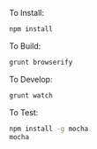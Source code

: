To Install:

```bash
npm install
```

To Build:

```bash
grunt browserify
```

To Develop:

```bash
grunt watch
```

To Test:
 
 ```bash
 npm install -g mocha
 mocha
 ```
 